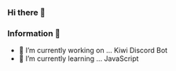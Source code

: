 ### Hi there 👋

<!--
**Hitthetarget55/Hitthetarget55** is a ✨ _special_ ✨ repository because its `README.md` (this file) appears on your GitHub profile. -->


### Information 📕
- 🔭 I’m currently working on ... Kiwi Discord Bot
- 🌱 I’m currently learning ... JavaScript




